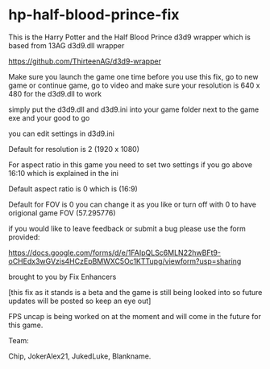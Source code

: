 # hp-half-blood-prince-fix


This is the Harry Potter and the Half Blood Prince d3d9 wrapper which is based from 13AG d3d9.dll wrapper

https://github.com/ThirteenAG/d3d9-wrapper

Make sure you launch the game one time before you use this fix, go to new game or continue game, go to video and make sure your resolution is 640 x 480 for the d3d9.dll to work 

simply put the d3d9.dll and d3d9.ini into your game folder next to the game exe and your good to go 

you can edit settings in d3d9.ini 

Default for resolution is 2 (1920 x 1080)

For aspect ratio in this game you need to set two settings if you go above 16:10 which is explained in the ini 

Default aspect ratio is 0 which is (16:9)   

Default for FOV is 0 you can change it as you like or turn off with 0 to have origional game FOV (57.295776)

if you would like to leave feedback or submit a bug please use the form provided:

https://docs.google.com/forms/d/e/1FAIpQLSc6MLN22hwBFt9-oCHEdx3wGVzis4HCzEpBMWXC5Oc1KTTupg/viewform?usp=sharing

brought to you by Fix Enhancers 

[this fix as it stands is a beta and the game is still being looked into so future updates will be posted so keep an eye out] 

FPS uncap is being worked on at the moment and will come in the future for this game.

Team: 

Chip, JokerAlex21, JukedLuke, Blankname.
